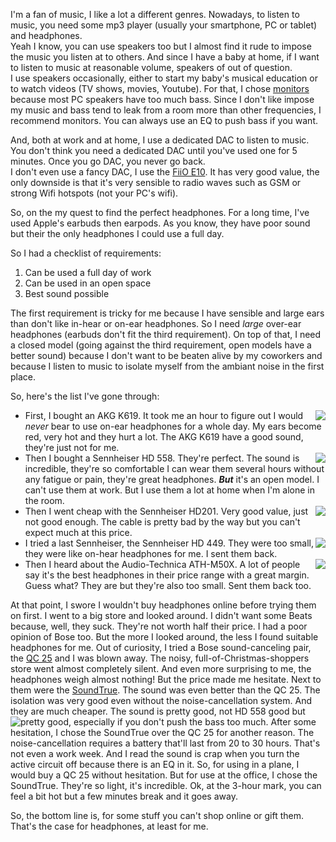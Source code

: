 I'm a fan of music, I like a lot a different genres. Nowadays, to listen to music, you need some mp3 player (usually your smartphone, PC or tablet) and headphones.  
Yeah I know, you can use speakers too but I almost find it rude to impose the music you listen at to others. And since I have a baby at home, if I want to listen to music at reasonable volume, speakers of out of question.  
I use speakers occasionally, either to start my baby's musical education or to watch videos (TV shows, movies, Youtube). For that, I chose [monitors](http://www.m-audio.com/products/view/studiophile-av-30) because most PC speakers have too much bass. Since I don't like impose my music and bass tend to leak from a room more than other frequencies, I recommend monitors. You can always use an EQ to push bass if you want.

And, both at work and at home, I use a dedicated DAC to listen to music. You don't think you need a dedicated DAC until you've used one for 5 minutes. Once you go DAC, you never go back.  
I don't even use a fancy DAC, I use the [FiiO E10](http://www.amazon.fr/gp/product/B005VO7LG6). It has very good value, the only downside is that it's very sensible to radio waves such as GSM or strong Wifi hotspots (not your PC's wifi).

So, on the my quest to find the perfect headphones. For a long time, I've used Apple's earbuds then earpods. As you know, they have poor sound but their the only headphones I could use a full day.

So I had a checklist of requirements:

<ol>
	<li>Can be used a full day of work</li>
	<li>Can be used in an open space</li>
	<li>Best sound possible</li>
</ol>

The first requirement is tricky for me because I have sensible and large ears than don't like in-hear or on-ear headphones. So I need *large* over-ear headphones (earbuds don't fit the third requirement).
On top of that, I need a closed model (going against the third requirement, open models have a better sound) because I don't want to be beaten alive by my coworkers and because I listen to music to isolate myself from the ambiant noise in the first place.

So, here's the list I've gone through:

<ul>
	<li><img src="/images/2015/02/AKG_K619-150x150.jpg" style="float:right;max-width:150px;max-height:150px"> First, I bought an AKG K619. It took me an hour to figure out I would <em>never</em> bear to use on-ear headphones for a whole day. My ears become red, very hot and they hurt a lot. The AKG K619 have a good sound, they're just not for me.</li>
	<li style="clear:both;"><img src="/images/2015/02/Sennheiser_HD_558.jpg" style="float:right;max-width:150px;max-height:150px"> Then I bought a Sennheiser HD 558. They're perfect. The sound is incredible, they're so comfortable I can wear them several hours without any fatigue or pain, they're great headphones. <em><strong>But</strong></em> it's an open model. I can't use them at work. But I use them a lot at home when I'm alone in the room.</li>
	<li style="clear:both;"><img src="/images/2015/02/Sennheiser_HD201.jpg" style="float:right;max-width:150px;max-height:150px"> Then I went cheap with the Sennheiser HD201. Very good value, just not good enough. The cable is pretty bad by the way but you can't expect much at this price.</li>
	<li style="clear:both;"><img src="/images/2015/02/Sennheiser_HD_449.jpg" style="float:right;max-width:150px;max-height:150px"> I tried a last Sennheiser, the Sennheiser HD 449. They were too small, they were like on-hear headphones for me. I sent them back.</li>
	<li style="clear:both;"><img src="/images/2015/02/Audio-Technica_ATH-M50X.jpg" style="float:right;max-width:150px;max-height:150px"> Then I heard about the Audio-Technica ATH-M50X. A lot of people say it's the best headphones in their price range with a great margin. Guess what? They are but they're also too small. Sent them back too.</li>
</ul>

<p style="clear:both;">At that point, I swore I wouldn't buy headphones online before trying them on first. I went to a big store and looked around. I didn't want some Beats because, well, they suck. They're not worth half their price. I had a poor opinion of Bose too. But the more I looked around, the less I found suitable headphones for me. Out of curiosity, I tried a Bose sound-canceling pair, the <a href="http://www.bose.com/controller?url=/shop_online/headphones/noise_cancelling_headphones/quietcomfort_25/index.jsp">QC 25</a> and I was blown away. The noisy, full-of-Christmas-shoppers store went almost completely silent. And even more surprising to me, the headphones weigh almost nothing!
But the price made me hesitate. Next to them were the <a href="http://www.bose.com/controller?url=/shop_online/headphones/ae_and_oe_headphones/soundtrue_headphones/index.jsp&Variant=soundtrue_ae_headphones">SoundTrue</a>. The sound was even better than the QC 25. The isolation was very good even without the noise-cancellation system. And they are much cheaper. The sound is pretty good, not HD 558 good but pretty good, especially if you don't push the bass too much.
<img src="/images/2015/02/SoundTrue.jpg" style="float:left;max-width:150px;max-height:150px">After some hesitation, I chose the SoundTrue over the QC 25 for another reason. The noise-cancellation requires a battery that'll last from 20 to 30 hours. That's not even a work week. And I read the sound is crap when you turn the active circuit off because there is an EQ in it. So, for using in a plane, I would buy a QC 25 without hesitation. But for use at the office, I chose the SoundTrue. They're so light, it's incredible. Ok, at the 3-hour mark, you can feel a bit hot but a few minutes break and it goes away.</p>

So, the bottom line is, for some stuff you can't shop online or gift them. That's the case for headphones, at least for me. 
